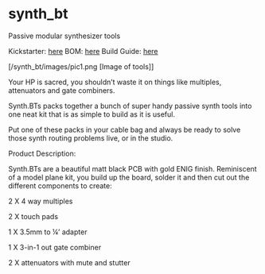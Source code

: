 # synth_bt
Passive modular synthesizer tools

Kickstarter: [here](https://www.kickstarter.com/projects/synth-bt/synthbt-modular-synthesizer-tools/description)
BOM: [here](https://docs.google.com/spreadsheets/d/1EWtXHkUW2CL4jLhmvJ_X1ESq3NdeyMHCmmi2RQSP0DQ/edit?usp=sharing)
Build Guide: [here](https://docs.google.com/document/d/1gEhELzELJQBtYknUnyzxoAJQc84rnqIcJa2jn3K-jcA/edit?usp=sharing)

[/synth_bt/images/pic1.png [Image of tools]]

Your HP is sacred, you shouldn’t waste it on things like multiples, attenuators and gate combiners.

Synth.BTs packs together a bunch of super handy passive synth tools into one neat kit that is as simple to build as it is useful. 

Put one of these packs in your cable bag and always be ready to solve those synth routing problems live, or in the studio.


Product Description:

Synth.BTs are a beautiful matt black PCB with gold ENIG finish. Reminiscent of a model plane kit, you build up the board, solder it and then cut out the different components to create:

2 X 4 way multiples

2 X touch pads

1 X 3.5mm to ¼’ adapter

1 X 3-in-1 out gate combiner

2 X attenuators with mute and stutter
